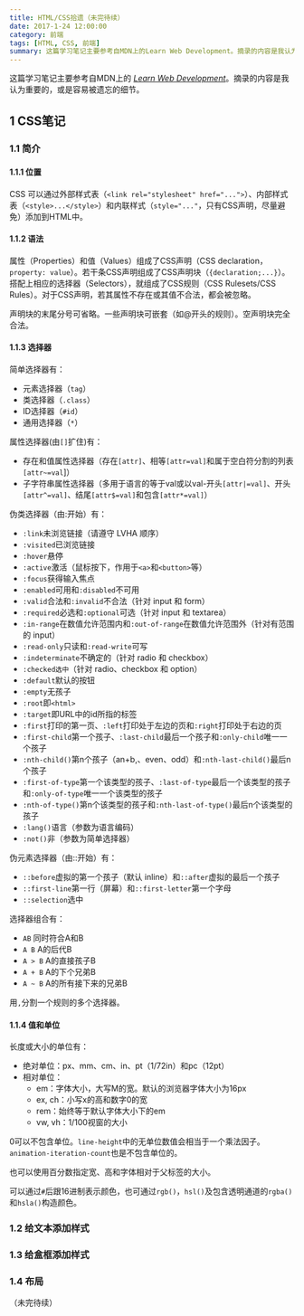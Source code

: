 ```yaml
---
title: HTML/CSS拾遗（未完待续）
date: 2017-1-24 12:00:00
category: 前端
tags: [HTML, CSS, 前端]
summary: 这篇学习笔记主要参考自MDN上的Learn Web Development。摘录的内容是我认为重要的，或是容易被遗忘的细节。
---
```


这篇学习笔记主要参考自MDN上的 *[Learn Web Development](https://developer.mozilla.org/en-US/docs/Learn)*。摘录的内容是我认为重要的，或是容易被遗忘的细节。

<!--more-->

## 1 CSS笔记

### 1.1 简介

#### 1.1.1 位置

CSS 可以通过外部样式表（`<link rel="stylesheet" href="...">`）、内部样式表（`<style>...</style>`）和内联样式（`style="..."`，只有CSS声明，尽量避免）添加到HTML中。

#### 1.1.2 语法

属性（Properties）和值（Values）组成了CSS声明（CSS declaration，`property: value`）。若干条CSS声明组成了CSS声明块（`{declaration;...}`）。搭配上相应的选择器（Selectors），就组成了CSS规则（CSS Rulesets/CSS Rules）。对于CSS声明，若其属性不存在或其值不合法，都会被忽略。

声明块的末尾分号可省略。一些声明块可嵌套（如@开头的规则）。空声明块完全合法。

#### 1.1.3 选择器

简单选择器有：

- 元素选择器（`tag`）
- 类选择器（`.class`）
- ID选择器（`#id`）
- 通用选择器（`*`）

属性选择器(由`[]`扩住)有：

- 存在和值属性选择器（存在`[attr]`、相等`[attr=val]`和属于空白符分割的列表`[attr~=val`]）
- 子字符串属性选择器（多用于语言的等于val或以val-开头`[attr|=val]`、开头`[attr^=val]`、结尾`[attr$=val]`和包含`[attr*=val]`）

伪类选择器（由:开始）有：

- `:link`未浏览链接（请遵守 LVHA 顺序）
- `:visited`已浏览链接
- `:hover`悬停
- `:active`激活（鼠标按下，作用于`<a>`和`<button>`等）
- `:focus`获得输入焦点
- `:enabled`可用和`:disabled`不可用
- `:valid`合法和`:invalid`不合法（针对 input 和 form）
- `:required`必选和`:optional`可选（针对 input 和 textarea）
- `:in-range`在数值允许范围内和`:out-of-range`在数值允许范围外（针对有范围的 input）
- `:read-only`只读和`:read-write`可写
- `:indeterminate`不确定的（针对 radio 和 checkbox）
- `:checked选中`（针对 radio、checkbox 和 option）
- `:default`默认的按钮
- `:empty`无孩子
- `:root`即`<html>`
- `:target`即URL中的id所指的标签
- `:first`打印的第一页、`:left`打印处于左边的页和`:right`打印处于右边的页
- `:first-child`第一个孩子、`:last-child`最后一个孩子和`:only-child`唯一一个孩子
- `:nth-child()`第n个孩子（an+b,、even、odd）和`:nth-last-child()`最后n个孩子
- `:first-of-type`第一个该类型的孩子、`:last-of-type`最后一个该类型的孩子和`:only-of-type`唯一一个该类型的孩子
- `:nth-of-type()`第n个该类型的孩子和`:nth-last-of-type()`最后n个该类型的孩子
- `:lang()`语言（参数为语言编码）
- `:not()`非（参数为简单选择器）

伪元素选择器（由::开始）有：

- `::before`虚拟的第一个孩子（默认 inline）和`::after`虚拟的最后一个孩子
- `::first-line`第一行（屏幕）和`::first-letter`第一个字母
- `::selection`选中

选择器组合有：

- `AB` 同时符合A和B
- `A B` A的后代B
- `A > B` A的直接孩子B
- `A + B` A的下个兄弟B
- `A ~ B` A的所有接下来的兄弟B

用`,`分割一个规则的多个选择器。

#### 1.1.4 值和单位

长度或大小的单位有：

- 绝对单位：px、mm、cm、in、pt（1/72in）和pc（12pt）
- 相对单位：
  - em：字体大小，大写M的宽。默认的浏览器字体大小为16px
  - ex, ch：小写x的高和数字0的宽
  - rem：始终等于默认字体大小下的em
  - vw, vh：1/100视窗的大小

0可以不包含单位。`line-height`中的无单位数值会相当于一个乘法因子。`animation-iteration-count`也是不包含单位的。

也可以使用百分数指定宽、高和字体相对于父标签的大小。

可以通过`#`后跟16进制表示颜色，也可通过`rgb()`，`hsl()`及包含透明通道的`rgba()`和`hsla()`构造颜色。

### 1.2 给文本添加样式

### 1.3 给盒框添加样式

### 1.4 布局

（未完待续）
